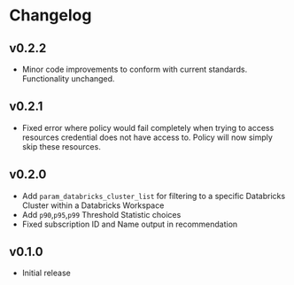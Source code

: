 # Changelog

## v0.2.2

- Minor code improvements to conform with current standards. Functionality unchanged.

## v0.2.1

- Fixed error where policy would fail completely when trying to access resources credential does not have access to. Policy will now simply skip these resources.

## v0.2.0

- Add `param_databricks_cluster_list` for filtering to a specific Databricks Cluster within a Databricks Workspace
- Add `p90`,`p95`,`p99` Threshold Statistic choices
- Fixed subscription ID and Name output in recommendation

## v0.1.0

- Initial release
